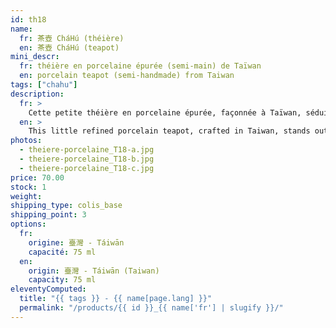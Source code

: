 ```yaml
---
id: th18
name:
  fr: 茶壺 CháHú (théière)
  en: 茶壺 CháHú (teapot)
mini_descr:
  fr: théière en porcelaine épurée (semi-main) de Taïwan
  en: porcelain teapot (semi-handmade) from Taiwan
tags: ["chahu"]
description:
  fr: >
    Cette petite théière en porcelaine épurée, façonnée à Taïwan, séduit par sa simplicité et ses lignes arrondies. Sa surface douce et son toucher agréable<!--more--> en font le choix idéal pour des thés délicats comme le thé vert ou le thé blanc. Pratique et pleine de charme, elle ajoute une touche de sérénité à chaque moment de thé.
  en: >
    This little refined porcelain teapot, crafted in Taiwan, stands out with its simple and rounded design. Its smooth surface and soft touch<!--more--> make it perfect for delicate teas like green or white tea. Both practical and charming, it brings a sense of calm to every tea moment.
photos:
  - theiere-porcelaine_T18-a.jpg
  - theiere-porcelaine_T18-b.jpg
  - theiere-porcelaine_T18-c.jpg
price: 70.00
stock: 1
weight:
shipping_type: colis_base
shipping_point: 3
options:
  fr:
    origine: 臺灣 - Táiwān
    capacité: 75 ml
  en:
    origin: 臺灣 - Táiwān (Taiwan)
    capacity: 75 ml
eleventyComputed:
  title: "{{ tags }} - {{ name[page.lang] }}"
  permalink: "/products/{{ id }}_{{ name['fr'] | slugify }}/"
---
```

